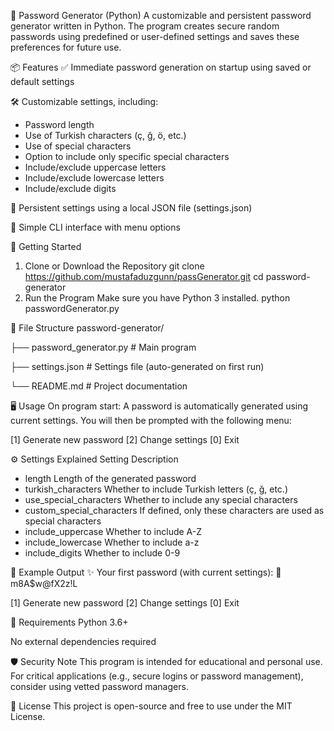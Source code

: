 🔐 Password Generator (Python)
A customizable and persistent password generator written in Python. The program creates secure random passwords using predefined or user-defined settings and saves these preferences for future use.

📦 Features
✅ Immediate password generation on startup using saved or default settings

🛠️ Customizable settings, including:
  - Password length
  - Use of Turkish characters (ç, ğ, ö, etc.)
  - Use of special characters
  - Option to include only specific special characters
  - Include/exclude uppercase letters
  - Include/exclude lowercase letters
  - Include/exclude digits

💾 Persistent settings using a local JSON file (settings.json)

🧠 Simple CLI interface with menu options

🚀 Getting Started
1. Clone or Download the Repository
    git clone https://github.com/mustafaduzgunn/passGenerator.git
    cd password-generator
2. Run the Program
  Make sure you have Python 3 installed.
    python passwordGenerator.py

📂 File Structure
password-generator/

├── password_generator.py   # Main program

├── settings.json           # Settings file (auto-generated on first run)

└── README.md               # Project documentation

🖥️ Usage
On program start:
A password is automatically generated using current settings.
You will then be prompted with the following menu:

[1] Generate new password
[2] Change settings
[0] Exit

⚙️ Settings Explained
Setting	Description
  - length	                    Length of the generated password
  - turkish_characters	        Whether to include Turkish letters (ç, ğ, etc.)
  - use_special_characters	    Whether to include any special characters
  - custom_special_characters	  If defined, only these characters are used as special characters
  - include_uppercase	          Whether to include A-Z
  - include_lowercase	          Whether to include a-z
  - include_digits	            Whether to include 0-9

📝 Example Output
✨ Your first password (with current settings):
🔐 m8A$w@fX2z!L

[1] Generate new password
[2] Change settings
[0] Exit

📌 Requirements
Python 3.6+

No external dependencies required

🛡️ Security Note
This program is intended for educational and personal use. For critical applications (e.g., secure logins or password management), consider using vetted password managers.

📄 License
This project is open-source and free to use under the MIT License.
